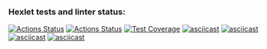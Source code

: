 ### Hexlet tests and linter status:
[![Actions Status](https://github.com/GHMan2021/python-project-lvl3/workflows/hexlet-check/badge.svg)](https://github.com/GHMan2021/python-project-lvl3/actions)
[![Actions Status](https://github.com/GHMan2021/python-project-lvl3/workflows/all-tests/badge.svg)](https://github.com/GHMan2021/python-project-lvl3/actions)
[![Test Coverage](https://api.codeclimate.com/v1/badges/fc3cda5c3f89aa5cb688/test_coverage)](https://codeclimate.com/github/GHMan2021/python-project-lvl3/test_coverage)
[![asciicast](https://asciinema.org/a/jgNyjHTmINFu24hhwxv1zMg1N.svg)](https://asciinema.org/a/jgNyjHTmINFu24hhwxv1zMg1N)
[![asciicast](https://asciinema.org/a/SfCQsCmH2IUlXfESzo3Vx82bx.svg)](https://asciinema.org/a/SfCQsCmH2IUlXfESzo3Vx82bx)
[![asciicast](https://asciinema.org/a/NIb7K6t5cfs3rFERtyc6VuUGD.svg)](https://asciinema.org/a/NIb7K6t5cfs3rFERtyc6VuUGD)
[![asciicast](https://asciinema.org/a/zaPf6D208MfNizm9v0pbrDGbl.svg)](https://asciinema.org/a/zaPf6D208MfNizm9v0pbrDGbl)